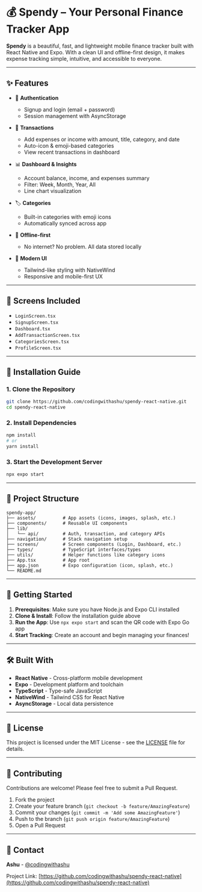 # 💰 Spendy – Your Personal Finance Tracker App

**Spendy** is a beautiful, fast, and lightweight mobile finance tracker built with React Native and Expo. With a clean UI and offline-first design, it makes expense tracking simple, intuitive, and accessible to everyone.

---

## ✨ Features

- 🔐 **Authentication**
  - Signup and login (email + password)
  - Session management with AsyncStorage
  
- 💸 **Transactions**
  - Add expenses or income with amount, title, category, and date
  - Auto-icon & emoji-based categories
  - View recent transactions in dashboard
  
- 📊 **Dashboard & Insights**
  - Account balance, income, and expenses summary
  - Filter: Week, Month, Year, All
  - Line chart visualization
  
- 🏷️ **Categories**
  - Built-in categories with emoji icons
  - Automatically synced across app
  
- 🌙 **Offline-first**
  - No internet? No problem. All data stored locally
  
- 🎨 **Modern UI**
  - Tailwind-like styling with NativeWind
  - Responsive and mobile-first UX

---

## 📲 Screens Included

- `LoginScreen.tsx`
- `SignupScreen.tsx`
- `Dashboard.tsx`
- `AddTransactionScreen.tsx`
- `CategoriesScreen.tsx`
- `ProfileScreen.tsx`

---

## 🔧 Installation Guide

### 1. Clone the Repository

```bash
git clone https://github.com/codingwithashu/spendy-react-native.git
cd spendy-react-native
```

### 2. Install Dependencies

```bash
npm install
# or
yarn install
```

### 3. Start the Development Server

```bash
npx expo start
```

---

## 🧩 Project Structure

```
spendy-app/
├── assets/          # App assets (icons, images, splash, etc.)
├── components/      # Reusable UI components
├── lib/
│   └── api/         # Auth, transaction, and category APIs
├── navigation/      # Stack navigation setup
├── screens/         # Screen components (Login, Dashboard, etc.)
├── types/           # TypeScript interfaces/types
├── utils/           # Helper functions like category icons
├── App.tsx          # App root
├── app.json         # Expo configuration (icon, splash, etc.)
└── README.md
```

---

## 🚀 Getting Started

1. **Prerequisites**: Make sure you have Node.js and Expo CLI installed
2. **Clone & Install**: Follow the installation guide above
3. **Run the App**: Use `npx expo start` and scan the QR code with Expo Go app
4. **Start Tracking**: Create an account and begin managing your finances!

---

## 🛠️ Built With

- **React Native** - Cross-platform mobile development
- **Expo** - Development platform and toolchain
- **TypeScript** - Type-safe JavaScript
- **NativeWind** - Tailwind CSS for React Native
- **AsyncStorage** - Local data persistence

---

## 📝 License

This project is licensed under the MIT License - see the [LICENSE](LICENSE) file for details.

---

## 🤝 Contributing

Contributions are welcome! Please feel free to submit a Pull Request.

1. Fork the project
2. Create your feature branch (`git checkout -b feature/AmazingFeature`)
3. Commit your changes (`git commit -m 'Add some AmazingFeature'`)
4. Push to the branch (`git push origin feature/AmazingFeature`)
5. Open a Pull Request

---

## 📧 Contact

**Ashu** - [@codingwithashu](https://github.com/codingwithashu)

Project Link: [https://github.com/codingwithashu/spendy-react-native](https://github.com/codingwithashu/spendy-react-native)
